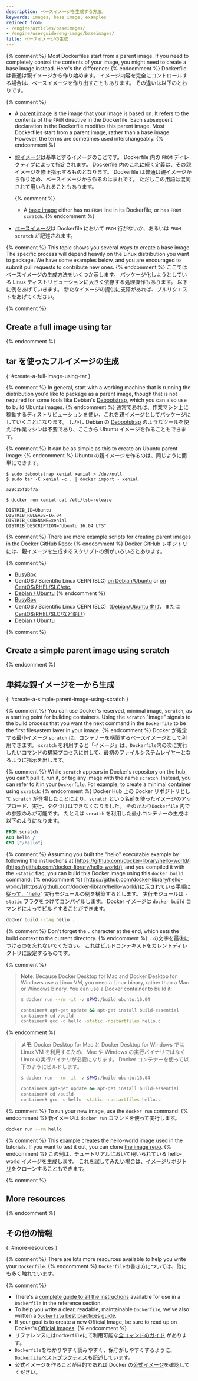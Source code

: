 ```yaml
---
description: ベースイメージを生成する方法。
keywords: images, base image, examples
redirect_from:
- /engine/articles/baseimages/
- /engine/userguide/eng-image/baseimages/
title: ベースイメージの生成
---
```


{% comment %}
Most Dockerfiles start from a parent image. If you need to completely control
the contents of your image, you might need to create a base image instead.
Here's the difference:
{% endcomment %}
Dockerfile は普通は親イメージから作り始めます。
イメージ内容を完全にコントロールする場合は、ベースイメージを作り出すこともあります。
その違いは以下のとおりです。

{% comment %}
- A [parent image](/glossary.md?term=parent%20image) is the image that your
  image is based on. It refers to the contents of the `FROM` directive in the
  Dockerfile. Each subsequent declaration in the Dockerfile modifies this parent
  image. Most Dockerfiles start from a parent image, rather than a base image.
  However, the terms are sometimes used interchangeably.
{% endcomment %}
- [親イメージ](/glossary.md?term=parent%20image)は基準とするイメージのことです。
  Dockerfile 内の `FROM` ディレクティブによって指定されます。
  Dockerfile 内のこれに続く定義は、その親イメージを修正指示するものとなります。
  Dockerfile は普通は親イメージから作り始め、ベースイメージから作るのはまれです。
  ただしこの用語は混同されて用いられることもあります。

  {% comment %}
  - A [base image](/glossary.md?term=base%20image) either has no `FROM` line
    in its Dockerfile, or has `FROM scratch`.
  {% endcomment %}
- [ベースイメージ](/glossary.md?term=base%20image)は Dockerfile において `FROM` 行がないか、あるいは `FROM scratch` が記述されます。

{% comment %}
This topic shows you several ways to create a base image. The specific process
will depend heavily on the Linux distribution you want to package. We have some
examples below, and you are encouraged to submit pull requests to contribute new
ones.
{% endcomment %}
ここではベースイメージの生成方法をいくつか示します。
パッケージ化しようとしている Linux ディストリビューションに大きく依存する処理操作もあります。
以下に例をあげていきます。
新たなイメージの提供に支障があれば、プルリクエストをあげてください。

{% comment %}
## Create a full image using tar
{% endcomment %}
## tar を使ったフルイメージの生成
{: #create-a-full-image-using-tar }

{% comment %}
In general, start with a working machine that is running
the distribution you'd like to package as a parent image, though that is
not required for some tools like Debian's
[Debootstrap](https://wiki.debian.org/Debootstrap), which you can also
use to build Ubuntu images.
{% endcomment %}
通常であれば、作業マシン上に稼動するディストリビューションを使い、これを親イメージとしてパッケージにしていくことになります。
しかし Debian の [Debootstrap](https://wiki.debian.org/Debootstrap) のようなツールを使えば作業マシンは不要であり、ここから Ubuntu イメージを作ることもできます。

{% comment %}
It can be as simple as this to create an Ubuntu parent image:
{% endcomment %}
Ubuntu の親イメージを作るのは、同じように簡単にできます。

    $ sudo debootstrap xenial xenial > /dev/null
    $ sudo tar -C xenial -c . | docker import - xenial

    a29c15f1bf7a

    $ docker run xenial cat /etc/lsb-release

    DISTRIB_ID=Ubuntu
    DISTRIB_RELEASE=16.04
    DISTRIB_CODENAME=xenial
    DISTRIB_DESCRIPTION="Ubuntu 16.04 LTS"

{% comment %}
There are more example scripts for creating parent images in the Docker
GitHub Repo:
{% endcomment %}
Docker GitHub レポジトリには、親イメージを生成するスクリプトの例がいろいろとあります。

{% comment %}
 - [BusyBox](https://github.com/moby/moby/blob/master/contrib/mkimage/busybox-static)
 - CentOS / Scientific Linux CERN (SLC) [on Debian/Ubuntu](
   https://github.com/moby/moby/blob/master/contrib/mkimage/rinse) or
   [on CentOS/RHEL/SLC/etc.](
   https://github.com/moby/moby/blob/master/contrib/mkimage-yum.sh)
 - [Debian / Ubuntu](
   https://github.com/moby/moby/blob/master/contrib/mkimage/debootstrap)
{% endcomment %}
 - [BusyBox](https://github.com/moby/moby/blob/master/contrib/mkimage/busybox-static)
 - CentOS / Scientific Linux CERN (SLC)（[Debian/Ubuntu 向け](https://github.com/moby/moby/blob/master/contrib/mkimage/rinse)、または[CentOS/RHEL/SLC/など向け](https://github.com/moby/moby/blob/master/contrib/mkimage-yum.sh)）
 - [Debian / Ubuntu](
   https://github.com/moby/moby/blob/master/contrib/mkimage/debootstrap)

{% comment %}
## Create a simple parent image using scratch
{% endcomment %}
## 単純な親イメージを一から生成
{: #create-a-simple-parent-image-using-scratch }

{% comment %}
You can use Docker's reserved, minimal image, `scratch`, as a starting point for
building containers. Using the `scratch` "image" signals to the build process
that you want the next command in the `Dockerfile` to be the first filesystem
layer in your image.
{% endcomment %}
Docker が規定する最小イメージ `scratch` は、コンテナーを構築するベースイメージとして利用できます。
`scratch` を利用すると「イメージ」は、`Dockerfile`内の次に実行したいコマンドの構築プロセスに対して、最初のファイルシステムレイヤーとなるように指示を出します。

{% comment %}
While `scratch` appears in Docker's repository on the hub, you can't pull it,
run it, or tag any image with the name `scratch`. Instead, you can refer to it
in your `Dockerfile`. For example, to create a minimal container using
`scratch`:
{% endcomment %}
Docker Hub 上の Docker リポジトリとして `scratch` が登場したことにより、`scratch` という名前を使ったイメージのアップロード、実行、タグづけはできなくなりました。
そのかわり`Dockerfile` 内での参照のみが可能です。
たとえば `scratch` を利用した最小コンテナーの生成は以下のようになります。

```Dockerfile
FROM scratch
ADD hello /
CMD ["/hello"]
```

{% comment %}
Assuming you built the "hello" executable example by following the instructions
at
[https://github.com/docker-library/hello-world/](https://github.com/docker-library/hello-world/),
and you compiled it with the `-static` flag, you can build this Docker
image using this `docker build` command:
{% endcomment %}
[https://github.com/docker-library/hello-world/](https://github.com/docker-library/hello-world/)に示されている手順に従って、"hello" 実行モジュールの例を構築するとします。
実行モジュールは `-static` フラグをつけてコンパイルします。
Docker イメージは `docker build` コマンドによってビルドすることができます。

```bash
docker build --tag hello .
```

{% comment %}
Don't forget the `.` character at the end, which sets the build context to the
current directory.
{% endcomment %}
`.` の文字を最後につけるのを忘れないでください。
これはビルドコンテキストをカレントディレクトリに設定するものです。

{% comment %}
> **Note**: Because Docker Desktop for Mac and Docker Desktop for Windows use a Linux VM,
> you need a Linux binary, rather than a Mac or Windows binary.
> You can use a Docker container to build it:
>
> ```bash
> $ docker run --rm -it -v $PWD:/build ubuntu:16.04
>
> container# apt-get update && apt-get install build-essential
> container# cd /build
> container# gcc -o hello -static -nostartfiles hello.c
> ```
{% endcomment %}
> **メモ**: Docker Desktop for Mac と Docker Desktop for Windows では Linux VM を利用するため、Mac や Windows の実行バイナリではなく Linux の実行バイナリが必要になります。
> Docker コンテナーを使って以下のようにビルドします。
>
> ```bash
> $ docker run --rm -it -v $PWD:/build ubuntu:16.04
>
> container# apt-get update && apt-get install build-essential
> container# cd /build
> container# gcc -o hello -static -nostartfiles hello.c
> ```

{% comment %}
To run your new image, use the `docker run` command:
{% endcomment %}
新イメージは `docker run` コマンドを使って実行します。

```bash
docker run --rm hello
```

{% comment %}
This example creates the hello-world image used in the tutorials.
If you want to test it out, you can clone
[the image repo](https://github.com/docker-library/hello-world).
{% endcomment %}
この例は、チュートリアルにおいて用いられている hello-world イメージを生成します。
これを試してみたい場合は、[イメージリポジトリ](https://github.com/docker-library/hello-world)をクローンすることもできます。


{% comment %}
## More resources
{% endcomment %}
## その他の情報
{: #more-resources }

{% comment %}
There are lots more resources available to help you write your `Dockerfile`.
{% endcomment %}
`Dockerfile`の書き方については、他にも多く触れています。

{% comment %}
* There's a [complete guide to all the instructions](/engine/reference/builder.md) available for use in a `Dockerfile` in the reference section.
* To help you write a clear, readable, maintainable `Dockerfile`, we've also
written a [`Dockerfile` best practices guide](dockerfile_best-practices.md).
* If your goal is to create a new Official Image, be sure to read up on Docker's [Official Images](/docker-hub/official_images/).
{% endcomment %}
* リファレンスには`Dockerfile`にて利用可能な[全コマンドのガイド](/engine/reference/builder.md) があります。
* `Dockerfile`をわかりやすく読みやすく、保守がしやすくするように、[`Dockerfile`ベストプラクティス](dockerfile_best-practices.md)も記述しています。
* 公式イメージを作ることが目的であれば Docker の[公式イメージ](/docker-hub/official_images/)を確認してください。
